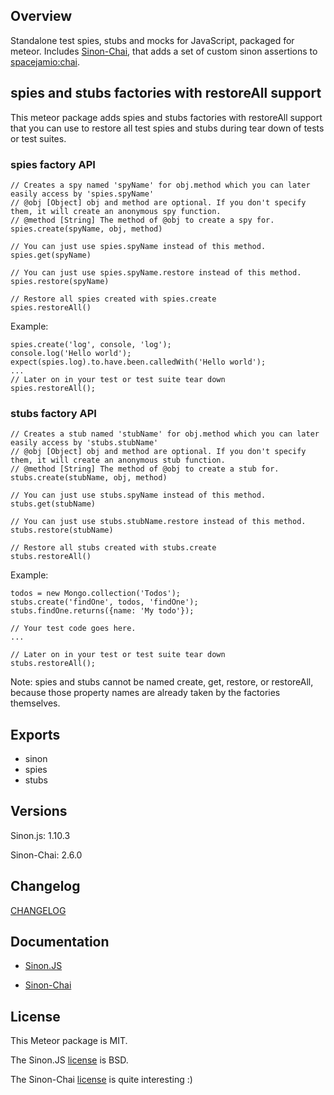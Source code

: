 ## Overview

Standalone test spies, stubs and mocks for JavaScript, packaged for meteor. Includes [Sinon-Chai](http://chaijs.com/plugins/sinon-chai), that adds a set of custom sinon assertions to [spacejamio:chai](https://atmospherejs.com/spacejamio/chai).

## spies and stubs factories with restoreAll support

This meteor package adds spies and stubs factories with restoreAll support that you can use to restore all test spies and stubs during tear down of tests or test suites.

### spies factory API

```
// Creates a spy named 'spyName' for obj.method which you can later easily access by 'spies.spyName'
// @obj [Object] obj and method are optional. If you don't specify them, it will create an anonymous spy function.
// @method [String] The method of @obj to create a spy for.
spies.create(spyName, obj, method)

// You can just use spies.spyName instead of this method.
spies.get(spyName)

// You can just use spies.spyName.restore instead of this method.
spies.restore(spyName)

// Restore all spies created with spies.create
spies.restoreAll()
```

Example:

```
spies.create('log', console, 'log');
console.log('Hello world');
expect(spies.log).to.have.been.calledWith('Hello world');
...
// Later on in your test or test suite tear down
spies.restoreAll();
```

### stubs factory API

```
// Creates a stub named 'stubName' for obj.method which you can later easily access by 'stubs.stubName'
// @obj [Object] obj and method are optional. If you don't specify them, it will create an anonymous stub function.
// @method [String] The method of @obj to create a stub for.
stubs.create(stubName, obj, method)

// You can just use stubs.spyName instead of this method.
stubs.get(stubName)

// You can just use stubs.stubName.restore instead of this method.
stubs.restore(stubName)

// Restore all stubs created with stubs.create
stubs.restoreAll()
```

Example:

```
todos = new Mongo.collection('Todos');
stubs.create('findOne', todos, 'findOne');
stubs.findOne.returns({name: 'My todo'});

// Your test code goes here.
...

// Later on in your test or test suite tear down
stubs.restoreAll();
```

Note: spies and stubs cannot be named create, get, restore, or restoreAll, because those property names are already taken by the factories themselves.

## Exports

* sinon
* spies
* stubs

## Versions

Sinon.js: 1.10.3

Sinon-Chai: 2.6.0

## Changelog

[CHANGELOG](https://github.com/spacejamio/meteor-sinon/blob/master/CHANGELOG.md)

## Documentation

* [Sinon.JS](http://sinonjs.org/)

* [Sinon-Chai](http://chaijs.com/plugins/sinon-chai)

## License

This Meteor package is MIT.

The Sinon.JS [license](https://github.com/cjohansen/Sinon.JS/blob/master/LICENSE) is BSD.

The Sinon-Chai [license](https://github.com/domenic/sinon-chai/blob/master/LICENSE.txt) is quite interesting :)
